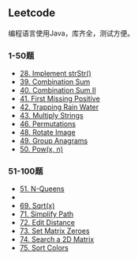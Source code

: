## Leetcode
编程语言使用Java，库齐全，测试方便。

### 1-50题

+ [28. Implement strStr()](http://www.zgljl2012.com/28-implement-strstr/)
+ [39. Combination Sum](http://www.zgljl2012.com/leetcode-39-combination-sum/)
+ [40. Combination Sum II](http://www.zgljl2012.com/leetcode-40-combination-sum-ii/)
+ [41. First Missing Positive](http://www.zgljl2012.com/leetcode-41-first-missing-positive/)
+ [42. Trapping Rain Water](http://www.zgljl2012.com/leetcode-42-trapping-rain-water/)
+ [43. Multiply Strings](http://www.zgljl2012.com/leetcode-43-multiply-strings/)
+ [46. Permutations](http://www.zgljl2012.com/leetcode-46-permutations/)
+ [48. Rotate Image](http://www.zgljl2012.com/leetcode-48-rotate-image/)
+ [49. Group Anagrams](http://www.zgljl2012.com/leetcode-49-group-anagrams/)
+ [50. Pow(x, n)](http://www.zgljl2012.com/leetcode-50-pow-x-n/)

### 51-100题

+ [51. N-Queens](http://www.zgljl2012.com/leetcode-51-n-queens/)
+ []()
+ [69. Sqrt(x)](http://www.zgljl2012.com/leetcode-69-sqrt-x)
+ [71. Simplify Path](http://www.zgljl2012.com/leetcode-71-simplify-path)
+ [72. Edit Distance](http://www.zgljl2012.com/leetcode-72-edit-distance)
+ [73. Set Matrix Zeroes](http://www.zgljl2012.com/leetcode-add-to-list-73-set-matrix-zeroes)
+ [74. Search a 2D Matrix](http://www.zgljl2012.com/leetcode-74-search-a-2d-matrix)
+ [75. Sort Colors](http://www.zgljl2012.com/leetcode-75-sort-colors/)

